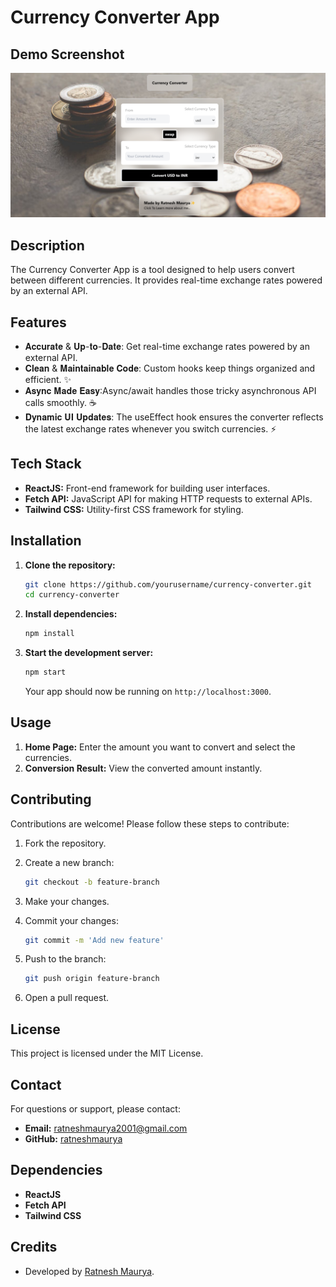 # Currency Converter App

## Demo Screenshot
![Main Page Screenshot](https://github.com/ratneshmaurya/Currency_converter_app/blob/main/public/DemoSS.png)

## Description

The Currency Converter App is a tool designed to help users convert between different currencies. It provides real-time exchange rates powered by an external API.

## Features

-  𝐀𝐜𝐜𝐮𝐫𝐚𝐭𝐞 & 𝐔𝐩-𝐭𝐨-𝐃𝐚𝐭𝐞: Get real-time exchange rates powered by an external API.
-  𝐂𝐥𝐞𝐚𝐧 & 𝐌𝐚𝐢𝐧𝐭𝐚𝐢𝐧𝐚𝐛𝐥𝐞 𝐂𝐨𝐝𝐞: Custom hooks keep things organized and efficient. ✨
-  𝐀𝐬𝐲𝐧𝐜 𝐌𝐚𝐝𝐞 𝐄𝐚𝐬𝐲:Async/await handles those tricky asynchronous API calls smoothly. ☕️
-  𝐃𝐲𝐧𝐚𝐦𝐢𝐜 𝐔𝐈 𝐔𝐩𝐝𝐚𝐭𝐞𝐬: The useEffect hook ensures the converter reflects the latest exchange rates whenever you switch currencies. ⚡️

## Tech Stack

- **ReactJS:** Front-end framework for building user interfaces.
- **Fetch API:** JavaScript API for making HTTP requests to external APIs.
- **Tailwind CSS:** Utility-first CSS framework for styling.


## Installation

1. **Clone the repository:**

    ```bash
    git clone https://github.com/yourusername/currency-converter.git
    cd currency-converter
    ```

2. **Install dependencies:**

    ```bash
    npm install
    ```

3. **Start the development server:**

    ```bash
    npm start
    ```

    Your app should now be running on `http://localhost:3000`.

## Usage

1. **Home Page:** Enter the amount you want to convert and select the currencies.
2. **Conversion Result:** View the converted amount instantly.

## Contributing

Contributions are welcome! Please follow these steps to contribute:

1. Fork the repository.
2. Create a new branch:

    ```bash
    git checkout -b feature-branch
    ```

3. Make your changes.
4. Commit your changes:

    ```bash
    git commit -m 'Add new feature'
    ```

5. Push to the branch:

    ```bash
    git push origin feature-branch
    ```

6. Open a pull request.

## License

This project is licensed under the MIT License.

## Contact

For questions or support, please contact:

- **Email:** ratneshmaurya2001@gmail.com
- **GitHub:** [ratneshmaurya](https://github.com/ratneshmaurya)

## Dependencies

- **ReactJS**
- **Fetch API**
- **Tailwind CSS**

## Credits

- Developed by [Ratnesh Maurya](https://github.com/ratneshmaurya).
